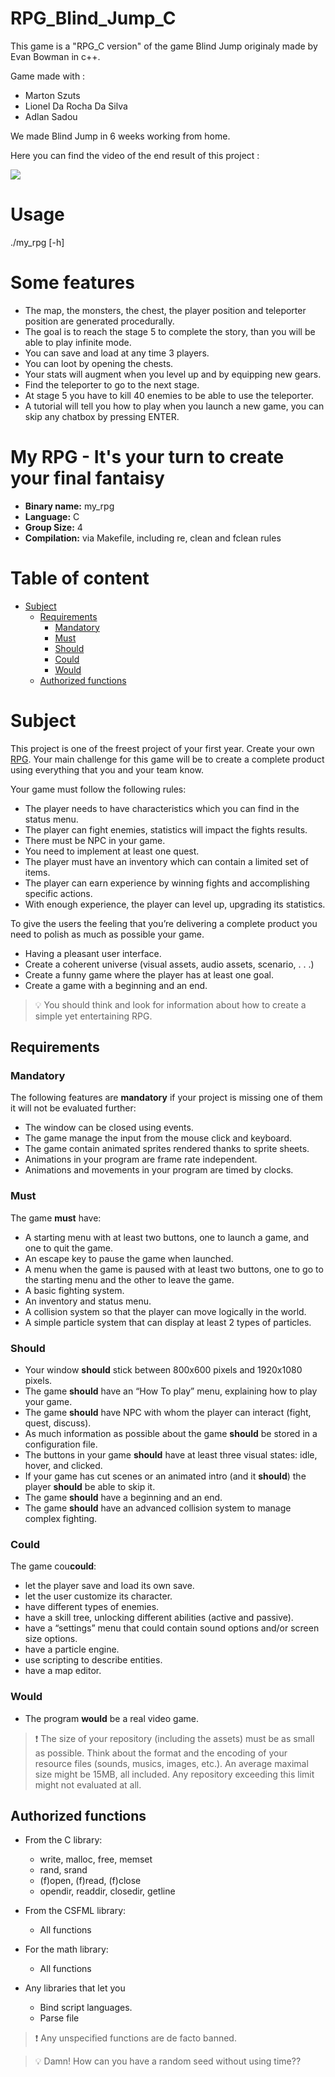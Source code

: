 # RPG_Blind_Jump_C

This game is a "RPG_C version" of the game Blind Jump originaly made by Evan Bowman in c++.
  
Game made with :
- Marton Szuts
- Lionel Da Rocha Da Silva
- Adlan Sadou

We made Blind Jump in 6 weeks working from home.

Here you can find the video of the end result of this project :

[![](http://img.youtube.com/vi/xPYve8_049M/0.jpg)](http://www.youtube.com/watch?v=xPYve8_049M "Blind Jump")

# Usage

./my_rpg [-h]

# Some features
- The map, the monsters, the chest, the player position and teleporter position are generated procedurally.
- The goal is to reach the stage 5 to complete the story, than you will be able to play infinite mode.
- You can save and load at any time 3 players.
- You can loot by opening the chests.
- Your stats will augment when you level up and by equipping new gears.
- Find the teleporter to go to the next stage.
- At stage 5 you have to kill 40 enemies to be able to use the teleporter.
- A tutorial will tell you how to play when you launch a new game, you can skip any chatbox by pressing ENTER.

# My RPG - It's your turn to create your final fantaisy

- **Binary name:** my_rpg
- **Language:** C
- **Group Size:** 4
- **Compilation:** via Makefile, including re, clean and fclean rules

# Table of content
<!-- TOC depthFrom:1 depthTo:6 withLinks:1 updateOnSave:1 orderedList:0 -->

- [Subject](#subject)
	- [Requirements](#requirements)
		- [Mandatory](#mandatory)
		- [Must](#must)
		- [Should](#should)
		- [Could](#could)
		- [Would](#would)
	- [Authorized functions](#authorized-functions)

<!-- /TOC -->

# Subject

This project is one of the freest project of your first year. Create your own [RPG].
Your main challenge for this game will be to create a complete product using everything that you and your team know.

Your game must follow the following rules:
- The player needs to have characteristics which you can find in the status menu.
- The player can fight enemies, statistics will impact the fights results.
- There must be NPC in your game.
- You need to implement at least one quest.
- The player must have an inventory which can contain a limited set of items.
- The player can earn experience by winning fights and accomplishing specific actions.
- With enough experience, the player can level up, upgrading its statistics.

To give the users the feeling that you’re delivering a complete product you need to polish as much as possible your game.
- Having a pleasant user interface.
- Create a coherent universe (visual assets, audio assets, scenario, . . .)
- Create a funny game where the player has at least one goal.
- Create a game with a beginning and an end.

> :bulb: You should think and look for information about how to create a simple yet entertaining RPG.

## Requirements

### Mandatory
The following features are **mandatory** if your project is missing one of them it will not be evaluated further:
- The window can be closed using events.
- The game manage the input from the mouse click and keyboard.
- The game contain animated sprites rendered thanks to sprite sheets.
- Animations in your program are frame rate independent.
- Animations and movements in your program are timed by clocks.

### Must

The game **must** have:
- A starting menu with at least two buttons, one to launch a game, and one to quit the game.
- An escape key to pause the game when launched.
- A menu when the game is paused with at least two buttons, one to go to the starting menu and the other to leave the game.
- A basic fighting system.
- An inventory and status menu.
- A collision system so that the player can move logically in the world.
- A simple particle system that can display at least 2 types of particles.

### Should

- Your window **should** stick between 800x600 pixels and 1920x1080 pixels.
- The game **should** have an “How To play” menu, explaining how to play your game.
- The game **should** have NPC with whom the player can interact (fight, quest, discuss).
- As much information as possible about the game **should** be stored in a configuration file.
- The buttons in your game **should** have at least three visual states: idle, hover, and clicked.
- If your game has cut scenes or an animated intro (and it **should**) the player **should** be able to skip it.
- The game **should** have a beginning and an end.
- The game **should** have an advanced collision system to manage complex fighting.

### Could

The game cou**could**:
- let the player save and load its own save.
- let the user customize its character.
- have different types of enemies.
- have a skill tree, unlocking different abilities (active and passive).
- have a “settings” menu that could contain sound options and/or screen size options.
- have a particle engine.
- use scripting to describe entities.
- have a map editor.

### Would

- The program **would** be a real video game.

> :exclamation: The size of your repository (including the assets) must be as small as possible. Think about the format and the encoding of your resource files (sounds, musics, images, etc.).
> An average maximal size might be 15MB, all included. Any repository exceeding this limit might not evaluated at all.

## Authorized functions

- From the C library:
  - write, malloc, free, memset
  - rand, srand
  - (f)open, (f)read, (f)close
  - opendir, readdir, closedir, getline

- From the CSFML library:
  - All functions

- For the math library:
  - All functions

- Any libraries that let you
  - Bind script languages.
  - Parse file

> :exclamation: Any unspecified functions are de facto banned.

> :bulb: Damn! How can you have a random seed without using time??

[RPG]: https://en.wikipedia.org/wiki/Role-playing_video_game
